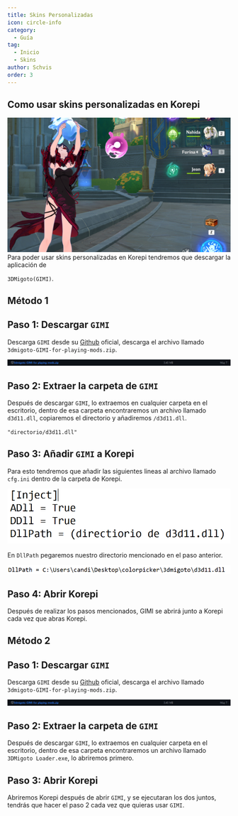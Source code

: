 ```yaml
---
title: Skins Personalizadas
icon: circle-info
category:
  - Guía
tag:
  - Inicio
  - Skins
author: Schvis
order: 3
---
```


## Como usar skins personalizadas en Korepi

![](images/example.png)
Para poder usar skins personalizadas en Korepi tendremos que descargar la aplicación de 

`3DMigoto(GIMI)`.
## Método 1
## Paso 1: Descargar `GIMI`

Descarga `GIMI` desde su [Github](https://github.com/SilentNightSound/GI-Model-Importer/releases/tag/v7.0) oficial, descarga el archivo llamado `3dmigoto-GIMI-for-playing-mods.zip`.

![](images/3dm-1.png)

## Paso 2: Extraer la carpeta de `GIMI`

Después de descargar `GIMI`, lo extraemos en cualquier carpeta en el escritorio, dentro de esa carpeta encontraremos un archivo llamado `d3d11.dll`, copiaremos el directorio y añadiremos `/d3d11.dll`.

`"directorio/d3d11.dll"`

## Paso 3: Añadir `GIMI` a Korepi

Para esto tendremos que añadir las siguientes lineas al archivo llamado `cfg.ini` dentro de la carpeta de Korepi.

![](images/3dm-2.png)

En `DllPath` pegaremos nuestro directorio mencionado en el paso anterior.

![](images/3dm-3.png)

## Paso 4: Abrir Korepi

Después de realizar los pasos mencionados, GIMI se abrirá junto a Korepi cada vez que abras Korepi.

## Método 2
## Paso 1: Descargar `GIMI`

Descarga `GIMI` desde su [Github](https://github.com/SilentNightSound/GI-Model-Importer/releases/tag/v7.0) oficial, descarga el archivo llamado `3dmigoto-GIMI-for-playing-mods.zip`.

![](images/3dm-1.png)

## Paso 2: Extraer la carpeta de `GIMI`

Después de descargar `GIMI`, lo extraemos en cualquier carpeta en el escritorio, dentro de esa carpeta encontraremos un archivo llamado `3DMigoto Loader.exe`, lo abriremos primero.

## Paso 3: Abrir Korepi

Abriremos Korepi después de abrir `GIMI`, y se ejecutaran los dos juntos, tendrás que hacer el paso 2 cada vez que quieras usar `GIMI`.



